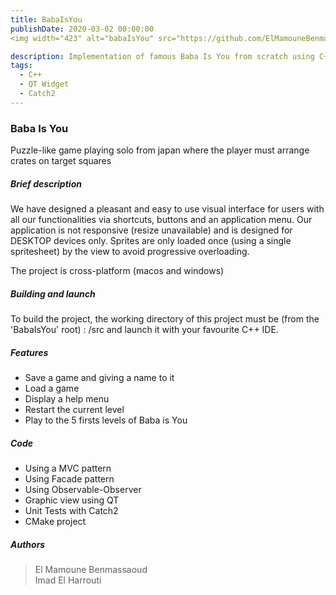 ```yaml
---
title: BabaIsYou
publishDate: 2020-03-02 00:00:00
<img width="423" alt="babaIsYou" src="https://github.com/ElMamouneBenmassaoud/babaIsYou/assets/101842968/8f7c2b1d-8065-47c8-b7a2-c1da879ad155">

description: Implementation of famous Baba Is You from scratch using C++20
tags:
  - C++
  - QT Widget
  - Catch2
---
```


### Baba Is You

Puzzle-like game playing solo from japan where the player must arrange crates on target squares

##### Brief description

We have designed a pleasant and easy to use visual interface for users with all our functionalities via shortcuts,
buttons and an application menu. Our application is not responsive (resize unavailable) and is designed for DESKTOP
devices only. Sprites are only loaded once (using a single spritesheet) by the view to avoid progressive overloading.

The project is cross-platform (macos and windows)

##### Building and launch

To build the project, the working directory of this project must be (from the 'BabaIsYou' root) : /src and launch it with your favourite C++ IDE.

##### Features

-  Save a game and giving a name to it
-  Load a game
-  Display a help menu
-  Restart the current level
-  Play to the 5 firsts levels of Baba is You

##### Code

- Using a MVC pattern
-  Using Facade pattern
-  Using Observable-Observer
-  Graphic view using QT
-  Unit Tests with Catch2
-  CMake project

##### Authors

> El Mamoune Benmassaoud <br>
> Imad El Harrouti
